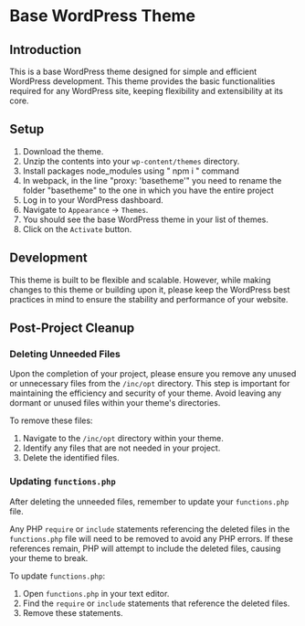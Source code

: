 # Base WordPress Theme

## Introduction

This is a base WordPress theme designed for simple and efficient WordPress development. This theme provides the basic functionalities required for any WordPress site, keeping flexibility and extensibility at its core.

## Setup

1. Download the theme.
2. Unzip the contents into your `wp-content/themes` directory.
3. Install packages node_modules using " npm i " command
3. In webpack, in the line "proxy: 'basetheme'" you need to rename the folder "basetheme" to the one in which you have the entire project
4. Log in to your WordPress dashboard.
5. Navigate to `Appearance` -> `Themes`.
6. You should see the base WordPress theme in your list of themes.
7. Click on the `Activate` button.

## Development

This theme is built to be flexible and scalable. However, while making changes to this theme or building upon it, please keep the WordPress best practices in mind to ensure the stability and performance of your website.

## Post-Project Cleanup

### Deleting Unneeded Files

Upon the completion of your project, please ensure you remove any unused or unnecessary files from the `/inc/opt` directory. This step is important for maintaining the efficiency and security of your theme. Avoid leaving any dormant or unused files within your theme's directories.

To remove these files:

1. Navigate to the `/inc/opt` directory within your theme.
2. Identify any files that are not needed in your project.
3. Delete the identified files.

### Updating `functions.php`

After deleting the unneeded files, remember to update your `functions.php` file.

Any PHP `require` or `include` statements referencing the deleted files in the `functions.php` file will need to be removed to avoid any PHP errors. If these references remain, PHP will attempt to include the deleted files, causing your theme to break.

To update `functions.php`:

1. Open `functions.php` in your text editor.
2. Find the `require` or `include` statements that reference the deleted files.
3. Remove these statements.
